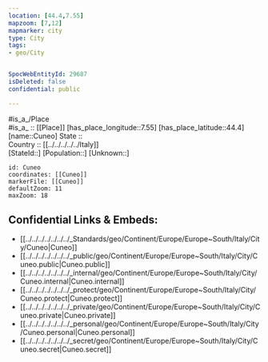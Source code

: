 ```yaml
---
location: [44.4,7.55] 
mapzoom: [7,12] 
mapmarker: city 
type: City
tags:
- geo/City


SpocWebEntityId: 29687
isDeleted: false
confidential: public

---
```

#is_a_/Place  
#is_a_ :: [[Place]] 
[has_place_longitude::7.55] 
[has_place_latitude::44.4] 
[name::Cuneo] 
State ::  
Country :: [[../../../../../Italy]]  
[StateId::] 
[Population::] 
[Unknown::] 


```leaflet
id: Cuneo
coordinates: [[Cuneo]] 
markerFile: [[Cuneo]] 
defaultZoom: 11 
maxZoom: 18
```


## Confidential Links & Embeds: 
- [[../../../../../../../_Standards/geo/Continent/Europe/Europe~South/Italy/City/Cuneo|Cuneo]] 
- [[../../../../../../../_public/geo/Continent/Europe/Europe~South/Italy/City/Cuneo.public|Cuneo.public]] 
- [[../../../../../../../_internal/geo/Continent/Europe/Europe~South/Italy/City/Cuneo.internal|Cuneo.internal]] 
- [[../../../../../../../_protect/geo/Continent/Europe/Europe~South/Italy/City/Cuneo.protect|Cuneo.protect]] 
- [[../../../../../../../_private/geo/Continent/Europe/Europe~South/Italy/City/Cuneo.private|Cuneo.private]] 
- [[../../../../../../../_personal/geo/Continent/Europe/Europe~South/Italy/City/Cuneo.personal|Cuneo.personal]] 
- [[../../../../../../../_secret/geo/Continent/Europe/Europe~South/Italy/City/Cuneo.secret|Cuneo.secret]] 
